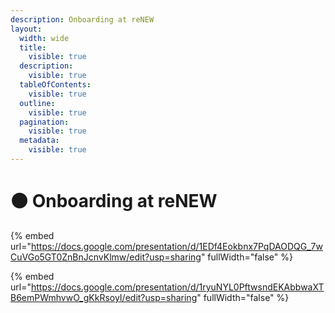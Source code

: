 ```yaml
---
description: Onboarding at reNEW
layout:
  width: wide
  title:
    visible: true
  description:
    visible: true
  tableOfContents:
    visible: true
  outline:
    visible: true
  pagination:
    visible: true
  metadata:
    visible: true
---
```


# 🟠 Onboarding at reNEW

{% embed url="https://docs.google.com/presentation/d/1EDf4Eokbnx7PqDAODQG_7wCuVGo5GT0ZnBnJcnvKlmw/edit?usp=sharing" fullWidth="false" %}

{% embed url="https://docs.google.com/presentation/d/1ryuNYL0PftwsndEKAbbwaXTB6emPWmhvwO_gKkRsoyI/edit?usp=sharing" fullWidth="false" %}

